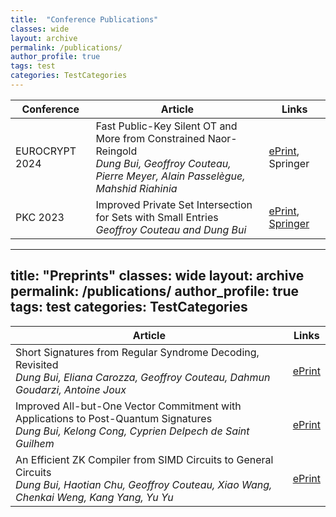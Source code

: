 ```yaml
---
title:  "Conference Publications"
classes: wide
layout: archive
permalink: /publications/
author_profile: true
tags: test
categories: TestCategories
---
```


| Conference | Article                                        | Links |
| -----|---------------------------------------- | -------------|
| EUROCRYPT 2024 | Fast Public-Key Silent OT and More from Constrained Naor-Reingold <br> *Dung Bui, Geoffroy Couteau, Pierre Meyer, Alain Passelègue, Mahshid Riahinia* | [ePrint](https://eprint.iacr.org/2024/178), Springer |
| PKC 2023  | Improved Private Set Intersection for Sets with Small Entries <br> *Geoffroy Couteau and Dung Bui* | [ePrint](https://eprint.iacr.org/2022/334.pdf), [Springer](https://link.springer.com/chapter/10.1007/978-3-031-31371-4_7) |

---
title:  "Preprints"
classes: wide
layout: archive
permalink: /publications/
author_profile: true
tags: test
categories: TestCategories
---
| Article                                        | Links |
|---------------------------------------- | -------------|
| Short Signatures from Regular Syndrome Decoding, Revisited <br> *Dung Bui, Eliana Carozza, Geoffroy Couteau, Dahmun Goudarzi, Antoine Joux* | [ePrint](https://eprint.iacr.org/2024/252) |
| Improved All-but-One Vector Commitment with Applications to Post-Quantum Signatures <br> *Dung Bui, Kelong Cong, Cyprien Delpech de Saint Guilhem* | [ePrint](https://eprint.iacr.org/2024/097) |
|An Efficient ZK Compiler from SIMD Circuits to General Circuits <br> *Dung Bui, Haotian Chu, Geoffroy Couteau, Xiao Wang, Chenkai Weng, Kang Yang, Yu Yu* | [ePrint](https://eprint.iacr.org/2023/1610) |
